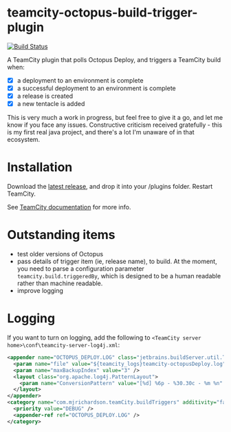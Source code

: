 # teamcity-octopus-build-trigger-plugin

[![Build Status](https://travis-ci.org/matt-richardson/teamcity-octopus-build-trigger-plugin.svg?branch=master)](https://travis-ci.org/matt-richardson/teamcity-octopus-build-trigger-plugin)

A TeamCity plugin that polls Octopus Deploy, and triggers a TeamCity build when:
- [x] a deployment to an environment is complete
- [x] a successful deployment to an environment is complete
- [x] a release is created
- [x] a new tentacle is added

This is very much a work in progress, but feel free to give it a go, and let me know if you face any issues.
Constructive criticism received gratefully - this is my first real java project, and there's a lot I'm unaware of in that ecosystem.

# Installation

Download the [latest release](https://github.com/matt-richardson/teamcity-octopus-build-trigger-plugin/releases/latest), and drop it into your [<TeamCity Data Directory>](https://confluence.jetbrains.com/display/TCD9/TeamCity+Data+Directory)/plugins folder. Restart TeamCity.

See [TeamCity documentation](https://confluence.jetbrains.com/display/TCD9/Installing+Additional+Plugins) for more info.

# Outstanding items

- test older versions of Octopus
- pass details of trigger item (ie, release name), to build. At the moment, you need to parse a configuration parameter `teamcity.build.triggeredBy`, which is designed to be a human readable rather than machine readable.
- improve logging

# Logging

If you want to turn on logging, add the following to `<TeamCity server home>\conf\teamcity-server-log4j.xml`:

```xml
<appender name="OCTOPUS_DEPLOY.LOG" class="jetbrains.buildServer.util.TCRollingFileAppender">
  <param name="file" value="${teamcity_logs}teamcity-octopusDeploy.log" />
  <param name="maxBackupIndex" value="3" />
  <layout class="org.apache.log4j.PatternLayout">
    <param name="ConversionPattern" value="[%d] %6p - %30.30c - %m %n" />
  </layout>
</appender>
<category name="com.mjrichardson.teamCity.buildTriggers" additivity="false">
  <priority value="DEBUG" />
  <appender-ref ref="OCTOPUS_DEPLOY.LOG" />
</category>
 ```
